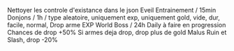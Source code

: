 Nettoyer les controle d'existance dans le json
Eveil
Entrainement / 15min
Donjons / 1h / type aleatoire, uniquement exp, uniquement gold, vide, dur, facile, normal,
Drop arme
EXP
World Boss / 24h
Daily à faire en progression
Chances de drop +50%
Si armes deja drop, drop plus de gold
Malus Ruin et Slash, drop -20%
